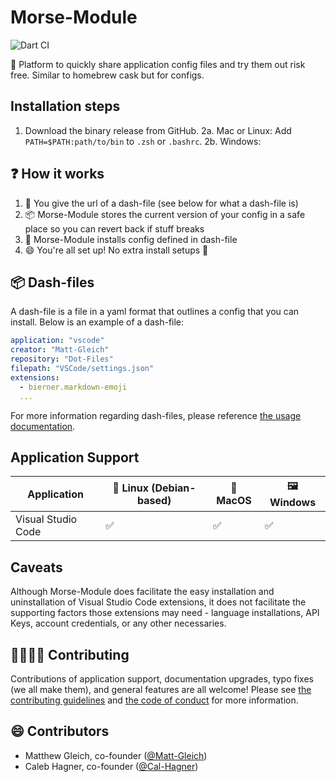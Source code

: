 # Morse-Module

![Dart CI](https://github.com/Morse-Module/Morse-Module/workflows/Dart%20CI/badge.svg)

🚀 Platform to quickly share application config files and try them out risk free. Similar to homebrew cask but for configs.

## Installation steps
1. Download the binary release from GitHub.
2a. Mac or Linux: Add `PATH=$PATH:path/to/bin` to `.zsh` or `.bashrc`.
2b. Windows: 

## ❓ How it works

1. 🤝 You give the url of a dash-file (see below for what a dash-file is)
2. 📦 Morse-Module stores the current version of your config in a safe place so you can revert back if stuff breaks
3. 🚀 Morse-Module installs config defined in dash-file
4. 😄 You're all set up! No extra install setups 🙌

## 📦 Dash-files

A dash-file is a file in a yaml format that outlines a config that you can install. Below is an example of a dash-file:

```yml
application: "vscode"
creator: "Matt-Gleich"
repository: "Dot-Files"
filepath: "VSCode/settings.json"
extensions:
  - bierner.markdown-emoji
  ...
```

For more information regarding dash-files, please reference [the usage documentation](docs/USAGE.md).

## Application Support

| Application        | 🐧 Linux (Debian-based) | 🍏 MacOS | 🖼️ Windows |
| ------------------ | ---------------------- | ------- | --------- |
| Visual Studio Code | ✅                      | ✅       | ✅         |

## Caveats

Although Morse-Module does facilitate the easy installation and uninstallation of Visual Studio Code extensions, it does not facilitate the supporting factors those extensions may need - language installations, API Keys, account credentials, or any other necessaries.

## 🙋‍♀️🙋‍♂️ Contributing

Contributions of application support, documentation upgrades, typo fixes (we all make them), and general features are all welcome! Please see [the contributing guidelines](docs/CONTRIBUTING.md) and [the code of conduct](docs/CODE_OF_CONDUCT.md) for more information.

## 😄 Contributors

- Matthew Gleich, co-founder ([@Matt-Gleich](https://github.com/Matt-Gleich))
- Caleb Hagner, co-founder ([@Cal-Hagner](https://github.com/Cal-Hagner))
